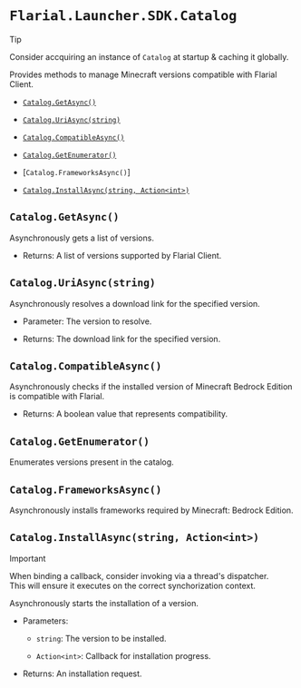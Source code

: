# `Flarial.Launcher.SDK.Catalog`

> [!TIP]
> Consider accquiring an instance of `Catalog` at startup & caching it globally.

Provides methods to manage Minecraft versions compatible with Flarial Client.

- [`Catalog.GetAsync()`](#cataloggetasync)

- [`Catalog.UriAsync(string)`](#cataloguriasyncstring)

- [`Catalog.CompatibleAsync()`](#catalogcompatibleasync)

- [`Catalog.GetEnumerator()`](#cataloggetenumerator)

- [`Catalog.FrameworksAsync()`]

- [`Catalog.InstallAsync(string, Action<int>)`](#cataloginstallasyncstring-actionint)

## `Catalog.GetAsync()`

 Asynchronously gets a list of versions.
            
- Returns: A list of versions supported by Flarial Client.

## `Catalog.UriAsync(string)`

Asynchronously resolves a download link for the specified version.
    
- Parameter: The version to resolve.

- Returns: The download link for the specified version.

## `Catalog.CompatibleAsync()`

Asynchronously checks if the installed version of Minecraft Bedrock Edition is compatible with Flarial.

- Returns: A boolean value that represents compatibility.

## `Catalog.GetEnumerator()`

Enumerates versions present in the catalog.

## `Catalog.FrameworksAsync()`

Asynchronously installs frameworks required by Minecraft: Bedrock Edition.

## `Catalog.InstallAsync(string, Action<int>)`

> [!IMPORTANT]
> When binding a callback, consider invoking via a thread's dispatcher.<br>
> This will ensure it executes on the correct synchorization context.

Asynchronously starts the installation of a version.

- Parameters:

    - `string`: The version to be installed.

    - `Action<int>`: Callback for installation progress.

- Returns: An installation request.